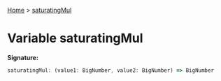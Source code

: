 [Home](../index.md) &gt; [saturatingMul](./saturatingmul.md)

# Variable saturatingMul


<b>Signature:</b>

```typescript
saturatingMul: (value1: BigNumber, value2: BigNumber) => BigNumber
```

